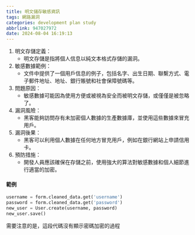 ```yaml
---
title: 明文儲存敏感資訊
tags: 網路漏洞
categories: development plan study
abbrlink: 947027972
date: 2024-08-04 16:19:13
---
```

1. 明文存儲定義：
	- 明文存儲是指將個人信息以純文本格式存儲的漏洞。
2. 敏感數據範例：
	- 文件中提供了一個用戶信息的例子，包括名字、出生日期、聯繫方式、電子郵件地址、地址、銀行賬號和社會保障號碼等。
3. 問題原因：
	- 敏感數據可能因為使用方便或被視為安全而被明文存儲，或僅僅是被忽略了。
4. 漏洞風險：
	- 黑客能夠訪問存有未加密個人數據的生產數據庫，並使用這些數據來冒充用戶。
5. 漏洞後果：
	- 黑客可以利用個人數據在任何地方冒充用戶，例如在銀行網站上申請信用卡。
6. 預防措施：
	- 開發人員應該確保在存儲之前，使用強大的算法對敏感數據和個人細節進行適當的加密。
#### 範例
``` python   
username = form.cleaned_data.get('username')
password = form.cleaned_data.get('password')
new_user = User.create(username, password)
new_user.save()
```
需要注意的是，這段代碼沒有顯示密碼加密的過程